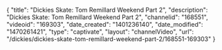 {
    "title": "Dickies Skate: Tom Remillard Weekend Part 2",
    "description": "Dickies Skate: Tom Remillard Weekend Part 2",
    "channelid": "168551",
    "videoid": "169303",
    "date_created": "1401236140",
    "date_modified": "1470261421",
    "type": "captivate",
    "layout": "channelVideo",
    "url": "\/dickies\/dickies-skate-tom-remillard-weekend-part-2\/168551-169303"
}
